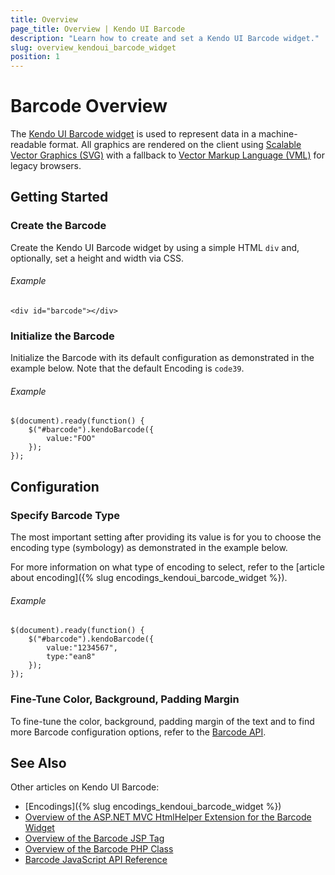 ```yaml
---
title: Overview
page_title: Overview | Kendo UI Barcode
description: "Learn how to create and set a Kendo UI Barcode widget."
slug: overview_kendoui_barcode_widget
position: 1
---
```


# Barcode Overview

The [Kendo UI Barcode widget](http://demos.telerik.com/kendo-ui/barcode/index) is used to represent data in a machine-readable format. All graphics are rendered on the client using [Scalable Vector Graphics (SVG)](http://www.w3.org/Graphics/SVG/) with a fallback to [Vector Markup Language (VML)](https://en.wikipedia.org/wiki/Vector_Markup_Language) for legacy browsers.

## Getting Started

### Create the Barcode

Create the Kendo UI Barcode widget by using a simple HTML `div` and, optionally, set a height and width via CSS.

###### Example

    <div id="barcode"></div>

### Initialize the Barcode

Initialize the Barcode with its default configuration as demonstrated in the example below. Note that the default Encoding is `code39`.

###### Example

    $(document).ready(function() {
        $("#barcode").kendoBarcode({
            value:"FOO"
        });
    });

## Configuration

### Specify Barcode Type

The most important setting after providing its value is for you to choose the encoding type (symbology) as demonstrated in the example below.

For more information on what type of encoding to select, refer to the [article about encoding]({% slug encodings_kendoui_barcode_widget %}).

###### Example

    $(document).ready(function() {
        $("#barcode").kendoBarcode({
            value:"1234567",
            type:"ean8"
        });
    });

### Fine-Tune Color, Background, Padding Margin

To fine-tune the color, background, padding margin of the text and to find more Barcode configuration options, refer to the [Barcode API](/api/javascript/dataviz/ui/barcode).

## See Also

Other articles on Kendo UI Barcode:

* [Encodings]({% slug encodings_kendoui_barcode_widget %})
* [Overview of the ASP.NET MVC HtmlHelper Extension for the Barcode Widget](/aspnet-mvc/helpers/barcode/overview)
* [Overview of the Barcode JSP Tag](/jsp/tags/barcode/overview)
* [Overview of the Barcode PHP Class](/php/widgets/barcode/overview)
* [Barcode JavaScript API Reference](/api/javascript/dataviz/ui/barcode)
